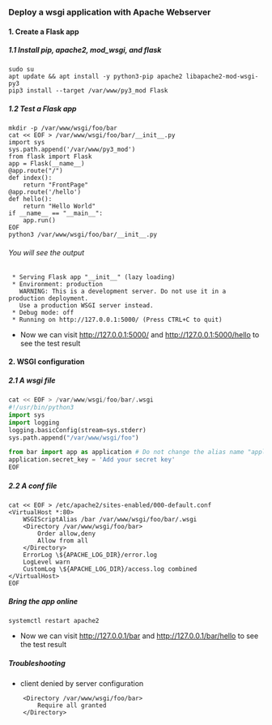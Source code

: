 ### Deploy a wsgi application with Apache Webserver
#### 1. Create a Flask app
##### 1.1 Install pip, apache2, mod_wsgi, and flask
```
sudo su
apt update && apt install -y python3-pip apache2 libapache2-mod-wsgi-py3
pip3 install --target /var/www/py3_mod Flask
```
##### 1.2 Test a Flask app
```python3
mkdir -p /var/www/wsgi/foo/bar
cat << EOF > /var/www/wsgi/foo/bar/__init__.py 
import sys
sys.path.append('/var/www/py3_mod')
from flask import Flask
app = Flask(__name__)
@app.route("/")
def index():
    return "FrontPage"
@app.route('/hello')
def hello():
    return "Hello World"
if __name__ == "__main__":
    app.run()
EOF
python3 /var/www/wsgi/foo/bar/__init__.py 
```
###### You will see the output
```
 * Serving Flask app "__init__" (lazy loading)
 * Environment: production
   WARNING: This is a development server. Do not use it in a production deployment.
   Use a production WSGI server instead.
 * Debug mode: off
 * Running on http://127.0.0.1:5000/ (Press CTRL+C to quit)
```
* Now we can visit http://127.0.0.1:5000/ and http://127.0.0.1:5000/hello to see the test result
#### 2. WSGI configuration
##### 2.1 A wsgi file
```python 
cat << EOF > /var/www/wsgi/foo/bar/.wsgi
#!/usr/bin/python3
import sys
import logging
logging.basicConfig(stream=sys.stderr)
sys.path.append("/var/www/wsgi/foo")

from bar import app as application # Do not change the alias name "application" 
application.secret_key = 'Add your secret key'
EOF
```
##### 2.2 A conf file
``` 
cat << EOF > /etc/apache2/sites-enabled/000-default.conf
<VirtualHost *:80>
    WSGIScriptAlias /bar /var/www/wsgi/foo/bar/.wsgi
    <Directory /var/www/wsgi/foo/bar>
        Order allow,deny
        Allow from all
    </Directory>
    ErrorLog \${APACHE_LOG_DIR}/error.log
    LogLevel warn
    CustomLog \${APACHE_LOG_DIR}/access.log combined
</VirtualHost>
EOF
```
##### Bring the app online
```shell
systemctl restart apache2
```
* Now we can visit http://127.0.0.1/bar and http://127.0.0.1/bar/hello to see the test result 
##### Troubleshooting
* client denied by server configuration
```
    <Directory /var/www/wsgi/foo/bar>
        Require all granted
    </Directory>
```

